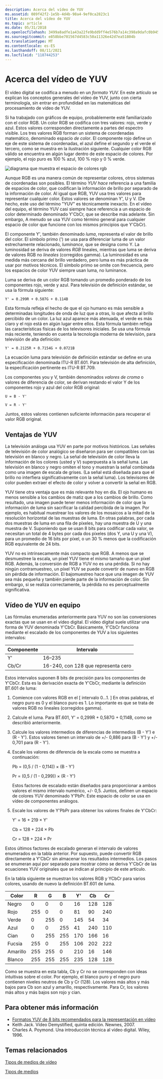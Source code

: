 ```yaml
---
description: Acerca del vídeo de YUV
ms.assetid: 089f42f2-1e5b-4d4b-98a4-9ef0ca2823c1
title: Acerca del vídeo de YUV
ms.topic: article
ms.date: 05/31/2018
ms.openlocfilehash: 3499a8adfe1a43a22fe9bdd9ff4e576b7a14c398a9dafc0b945647d7225ad581
ms.sourcegitcommit: e858bbe701567d4583c50a11326e42d7ea51804b
ms.translationtype: MT
ms.contentlocale: es-ES
ms.lasthandoff: 08/11/2021
ms.locfileid: "118744253"
---
```

# <a name="about-yuv-video"></a>Acerca del vídeo de YUV

El vídeo digital se codifica a menudo en un *formato YUV.* En este artículo se explican los conceptos generales del vídeo de YUV, junto con cierta terminología, sin entrar en profundidad en las matemáticas del procesamiento de vídeo de YUV.

Si ha trabajado con gráficos de equipo, probablemente esté familiarizado con el color RGB. Un color RGB se codifica con tres valores: rojo, verde y azul. Estos valores corresponden directamente a partes del espectro visible. Los tres valores RGB forman un sistema de coordenadas matemático, denominado espacio *de color*. El componente rojo define un eje de este sistema de coordenadas, el azul define el segundo y el verde el tercero, como se muestra en la ilustración siguiente. Cualquier color RGB válido se encuentra en algún lugar dentro de este espacio de colores. Por ejemplo, el rojo puro es 100 % azul, 100 % rojo y 0 % verde.

![diagrama que muestra el espacio de colores rgb](images/8ec60365-ed5c-41f7-9da9-be46aa82896a.gif)

Aunque RGB es una manera común de representar colores, otros sistemas de coordenadas son posibles. El término *YUV hace* referencia a una familia de espacios de color, que codifican la información de brillo por separado de la información de color. Al igual que RGB, YUV usa tres valores para representar cualquier color. Estos valores se denominan Y', U y V. (De hecho, este uso del término "YUV" es técnicamente inexacto. En el vídeo del equipo, el término YUV casi siempre hace referencia a un espacio de color determinado denominado Y'CbCr, que se describe más adelante. Sin embargo, A menudo se usa YUV como término general para cualquier espacio de color que funcione con los mismos principios que Y'CbCr).

El componente Y', también denominado *luma*, representa el valor de brillo del color. El símbolo primo (') se usa para diferenciar luma de un valor estrechamente relacionado, *luminance*, que se designa como Y. La luminosidad se deriva de valores *RGB* lineales, mientras que luma se deriva de valores RGB no *lineales* (corregidos gamma). La luminosidad es una medida más cercana del brillo verdadero, pero luma es más práctica de usar por motivos técnicos. El símbolo primo se omite con frecuencia, pero los espacios de color YUV siempre usan luma, no luminance.

Luma se deriva de un color RGB tomando un promedio ponderado de los componentes rojo, verde y azul. Para televisión de definición estándar, se usa la fórmula siguiente:

`Y' = 0.299R + 0.587G + 0.114B`

Esta fórmula refleja el hecho de que el ojo humano es más sensible a determinadas longitudes de onda de luz que a otras, lo que afecta al brillo percibido de un color. La luz azul aparece más atenuada, el verde es más claro y el rojo está en algún lugar entre ellos. Esta fórmula también refleja las características físicas de los televisores iniciales. Se usa una fórmula más reciente, teniendo en cuenta la tecnología moderna de televisión, para televisión de alta definición:

`Y' = 0.2125R + 0.7154G + 0.0721B`

La ecuación luma para televisión de definición estándar se define en una especificación denominada ITU-R BT.601. Para televisión de alta definición, la especificación pertinente es ITU-R BT.709.

Los componentes you y V,  también denominados *valores de croma* o valores de diferencia de color, se derivan restando el valor Y de los componentes rojo y azul del color RGB original:

`U = B - Y'`

`V = R - Y'`

Juntos, estos valores contienen suficiente información para recuperar el valor RGB original.

## <a name="benefits-of-yuv"></a>Ventajas de YUV

La televisión análoga usa YUV en parte por motivos históricos. Las señales de televisión de color analógico se diseñaron para ser compatibles con las televisión en blanco y negro. La señal de televisión de color lleva la información de los colores (usted y V) superpuesta a la señal luma. Las televisión en blanco y negro omiten el tono y muestran la señal combinada como una imagen de escala de grises. (La señal está diseñada para que el brillo no interfiera significativamente con la señal luma). Los televisores de color pueden extraer el efecto de color y volver a convertir la señal en RGB.

YUV tiene otra ventaja que es más relevante hoy en día. El ojo humano es menos sensible a los cambios de matiz que a los cambios de brillo. Como resultado, una imagen puede tener menos información de color que la información de luma sin sacrificar la calidad percibida de la imagen. Por ejemplo, es habitual muestrear los valores de los mosaicos a la mitad de la resolución horizontal de las muestras de luma. En otras palabras, por cada dos muestras de luma en una fila de píxeles, hay una muestra de U y una muestra de V. Suponiendo que se usan 8 bits para codificar cada valor, se necesitan un total de 4 bytes por cada dos píxeles (dos Y, una U y una V), para un promedio de 16 bits por píxel, o un 30 % menos que la codificación RGB equivalente de 24 bits.

YUV no es intrínsecamente más compacto que RGB. A menos que se desmuestree la escala, un píxel YUV tiene el mismo tamaño que un píxel RGB. Además, la conversión de RGB a YUV no es una pérdida. Si no hay ningún contramuestreo, un píxel YUV se puede convertir de nuevo en RGB sin pérdida de información. El bajomuestreo hace que una imagen de YUV sea más pequeña y también pierde parte de la información de color. Sin embargo, si se realiza correctamente, la pérdida no es perceptualmente significativa.

## <a name="yuv-in-computer-video"></a>Vídeo de YUV en equipo

Las fórmulas enumeradas anteriormente para YUV no son las conversiones exactas que se usan en el vídeo digital. El vídeo digital suele utilizar una forma de YUV denominada Y'CbCr. Básicamente, Y'CbCr funciona mediante el escalado de los componentes de YUV a los siguientes intervalos:



| Componente | Intervalo                              |
|-----------|------------------------------------|
| Y'        | 16–235                             |
| Cb/Cr     | 16-240, con 128 que representa cero |



 

Estos intervalos suponen 8 bits de precisión para los componentes de Y'CbCr. Esta es la derivación exacta de Y'CbCr, mediante la definición BT.601 de luma:

1.  Comience con valores RGB en el \[ intervalo 0...1. \] En otras palabras, el negro puro es 0 y el blanco puro es 1. Lo importante es que se trata de valores RGB no lineales (corregidos gamma).
2.  Calcule el luma. Para BT.601, Y' = 0,299R + 0,587G + 0,114B, como se describió anteriormente.
3.  Calcule los valores intermedios de diferencias de intermedios (B - Y') e (R - Y'). Estos valores tienen un intervalo de +/- 0,886 para (B - Y') y +/- 0,701 para (R - Y').
4.  Escale los valores de diferencia de la escala como se muestra a continuación:

    Pb = (0,5 / (1 - 0,114)) × (B - Y')

    Pr = (0,5 / (1 - 0,299)) × (R - Y')

    Estos factores de escalado están diseñados para proporcionar a ambos valores el mismo intervalo numérico, +/- 0,5. Juntos, definen un espacio de colores YUV denominado Y'PbPr. Este espacio de color se usa en vídeo de componentes análogos.

5.  Escale los valores de Y'PbPr para obtener los valores finales de Y'CbCr:

    Y' = 16 + 219 × Y'

    Cb = 128 + 224 × Pb

    Cr = 128 + 224 × Pr

Estos últimos factores de escalado generan el intervalo de valores enumerados en la tabla anterior. Por supuesto, puede convertir RGB directamente a Y'CbCr sin almacenar los resultados intermedios. Los pasos se enumeran aquí por separado para mostrar cómo se deriva Y'CbCr de las ecuaciones YUV originales que se indican al principio de este artículo.

En la tabla siguiente se muestran los valores RGB y YCbCr para varios colores, usando de nuevo la definición BT.601 de luma.



| Color   | R   | G   | B   | Y'  | Cb  | Cr  |
|---------|-----|-----|-----|-----|-----|-----|
| Negro   | 0   | 0   | 0   | 16  | 128 | 128 |
| Rojo     | 255 | 0   | 0   | 81  | 90  | 240 |
| Verde   | 0   | 255 | 0   | 145 | 54  | 34  |
| Azul    | 0   | 0   | 255 | 41  | 240 | 110 |
| Cian    | 0   | 255 | 255 | 170 | 166 | 16  |
| Fucsia | 255 | 0   | 255 | 106 | 202 | 222 |
| Amarillo  | 255 | 255 | 0   | 210 | 16  | 146 |
| Blanco   | 255 | 255 | 255 | 235 | 128 | 128 |



 

Como se muestra en esta tabla, Cb y Cr no se corresponden con ideas intuitivas sobre el color. Por ejemplo, el blanco puro y el negro puro contienen niveles neutros de Cb y Cr (128). Los valores más altos y más bajos para Cb son azul y amarillo, respectivamente. Para Cr, los valores más altos y más bajos son rojo y cian.

## <a name="for-more-information"></a>Para obtener más información

-   [Formatos YUV de 8 bits recomendados para la representación en vídeo](recommended-8-bit-yuv-formats-for-video-rendering.md)
-   Keith Jack. Vídeo Demystified, quinta edición. Newnes, 2007.
-   Charles A. Poymond. Una introducción técnica al vídeo digital. Wiley, 1996.

## <a name="related-topics"></a>Temas relacionados

<dl> <dt>

[Tipos de medios de vídeo](video-media-types.md)
</dt> <dt>

[Tipos de medios](media-types.md)
</dt> </dl>

 

 



